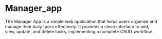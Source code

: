 # Manager_app
The Manager App is a simple web application that helps users organize and manage their daily tasks effectively. It provides a clean interface to add, view, update, and delete tasks, implementing a complete CRUD workflow.
